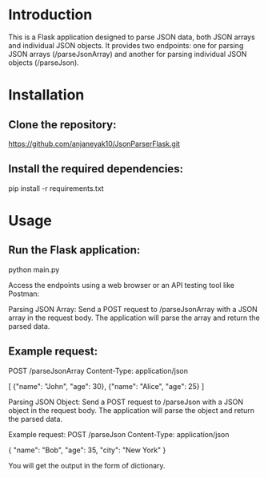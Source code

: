 # Introduction
This is a Flask application designed to parse JSON data, both JSON arrays and individual JSON objects. It provides two endpoints: one for parsing JSON arrays (/parseJsonArray) and another for parsing individual JSON objects (/parseJson).

# Installation
## Clone the repository: 
https://github.com/anjaneyak10/JsonParserFlask.git

## Install the required dependencies:
pip install -r requirements.txt

# Usage
## Run the Flask application:
python main.py

Access the endpoints using a web browser or an API testing tool like Postman:

Parsing JSON Array: Send a POST request to /parseJsonArray with a JSON array in the request body. The application will parse the array and return the parsed data.

## Example request:

POST /parseJsonArray
Content-Type: application/json

[
  {"name": "John", "age": 30},
  {"name": "Alice", "age": 25}
]


Parsing JSON Object: Send a POST request to /parseJson with a JSON object in the request body. The application will parse the object and return the parsed data.

Example request:
POST /parseJson
Content-Type: application/json

{
  "name": "Bob",
  "age": 35,
  "city": "New York"
}


You will get the output in the form of dictionary. 
